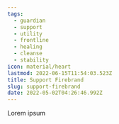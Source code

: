 ```yaml
---
tags:
  - guardian
  - support
  - utility
  - frontline
  - healing
  - cleanse
  - stability
icon: material/heart
lastmod: 2022-06-15T11:54:03.523Z
title: Support Firebrand
slug: support-firebrand
date: 2022-05-02T04:26:46.992Z
---
```



Lorem ipsum 